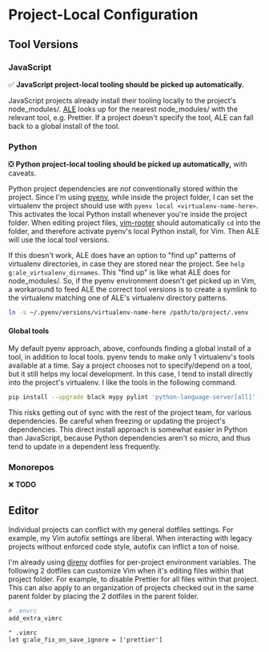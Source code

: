 # Project-Local Configuration

## Tool Versions

### JavaScript

✅ **JavaScript project-local tooling should be picked up automatically.**

JavaScript projects already install their tooling locally to the project's
node_modules/. [ALE](https://github.com/dense-analysis/ale) looks up for the
nearest node_modules/ with the relevant tool, e.g. Prettier. If a project
doesn't specify the tool, ALE can fall back to a global install of the tool.

### Python

❎ **Python project-local tooling should be picked up automatically,** with
caveats.

Python project dependencies are _not_ conventionally stored within the project.
Since I'm using [pyenv](https://github.com/pyenv/pyenv), while inside the
project folder, I can set the virtualenv the project should use with
`pyenv local <virtualenv-name-here>`. This activates the local Python install
whenever you're inside the project folder. When editing project files,
[vim-rooter](https://github.com/airblade/vim-rooter) should automatically `cd`
into the folder, and therefore activate pyenv's local Python install, for Vim.
Then ALE will use the local tool versions.

If this doesn't work, ALE does have an option to "find up" patterns of
virtualenv directories, in case they are stored near the project. See
`help g:ale_virtualenv_dirnames`. This "find up" is like what ALE does for
node_modules/. So, if the pyenv environment doesn't get picked up in Vim, a
workaround to feed ALE the correct tool versions is to create a symlink to the
virtualenv matching one of ALE's virtualenv directory patterns.

```sh
ln -s ~/.pyenv/versions/virtualenv-name-here /path/to/project/.venv
```

#### Global tools

My default pyenv approach, above, confounds finding a global install of a tool,
in addition to local tools. pyenv tends to make only 1 virtualenv's tools
available at a time. Say a project chooses not to specify/depend on a tool, but
it still helps my local development. In this case, I tend to install directly
into the project's virtualenv. I like the tools in the following command.

```sh
pip install --upgrade black mypy pylint 'python-language-server[all]'
```

This risks getting out of sync with the rest of the project team, for various
dependencies. Be careful when freezing or updating the project's dependencies.
This direct install approach is somewhat easier in Python than JavaScript,
because Python dependencies aren't so micro, and thus tend to update in a
dependent less frequently.

### Monorepos

❌ **TODO**

## Editor

Individual projects can conflict with my general dotfiles settings. For example,
my Vim autofix settings are liberal. When interacting with legacy projects
without enforced code style, autofix can inflict a ton of noise.

I'm already using [direnv](https://direnv.net/) dotfiles for per-project
environment variables. The following 2 dotfiles can customize Vim when it's
editing files within that project folder. For example, to disable Prettier for
all files within that project. This can also apply to an organization of
projects checked out in the same parent folder by placing the 2 dotfiles in the
parent folder.

```sh
# .envrc
add_extra_vimrc
```

```vim
" .vimrc
let g:ale_fix_on_save_ignore = ['prettier']
```
